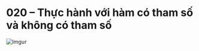 # 020 – Thực hành với hàm có tham số và không có tham số  

![Imgur](https://i.imgur.com/VBDHl1j.png)  

